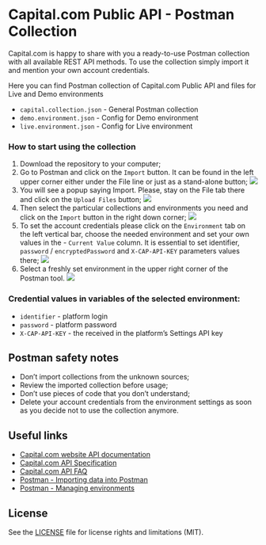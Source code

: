 # Capital.com Public API - Postman Collection

Capital.com is happy to share with you a ready-to-use Postman collection with all available REST API methods. To use the collection simply import it and mention your own account credentials.

Here you can find Postman collection of Capital.com Public API and files for Live and Demo environments

- `capital.collection.json` - General Postman collection
- `demo.environment.json` - Config for Demo environment
- `live.environment.json` - Config for Live environment


### How to start using the collection
1. Download the repository to your computer;
2. Go to Postman and click on the `Import` button. It can be found in the left upper corner either under the File line or just as a stand-alone button;
   ![](screenshots/1.png)
3. You will see a popup saying Import. Please, stay on the File tab there and click on the `Upload Files` button;
   ![](screenshots/2.png)
4. Then select the particular collections and environments you need and click on the `Import` button in the right down corner;
   ![](screenshots/3.png)
5. To set the account credentials please click on the `Environment` tab on the left vertical bar, choose the needed environment and set your own values in the - `Current Value` column. It is essential to set identifier, `password` / `encryptedPassword` and `X-CAP-API-KEY` parameters values there;
   ![](screenshots/4.png)
6. Select a freshly set environment in the upper right corner of the Postman tool.
   ![](screenshots/5.png)

### Credential values in variables of the selected environment:
- `identifier` - platform login
- `password` - platform password
- `X-CAP-API-KEY` - the received in the platform’s Settings API key

## Postman safety notes
- Don’t import collections from the unknown sources;
- Review the imported collection before usage;
- Don’t use pieces of code that you don’t understand;
- Delete your account credentials from the environment settings as soon as you decide not to use the collection anymore.

## Useful links
- [Capital.com website API documentation]([https://capital.com/api](https://open-api.capital.com/))
- [Capital.com API Specification](https://open-api.capital.com/)
- [Capital.com API FAQ](https://capital.zendesk.com/hc/en-us/sections/4415178206354-API)
- [Postman - Importing data into Postman](https://learning.postman.com/docs/getting-started/importing-and-exporting-data/#importing-data-into-postman)
- [Postman - Managing environments](https://learning.postman.com/docs/sending-requests/managing-environments/)

## License
See the [LICENSE](LICENSE.md) file for license rights and limitations (MIT).




